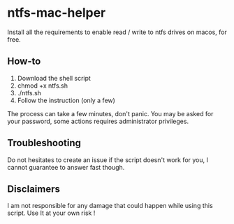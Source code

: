 # ntfs-mac-helper
Install all the requirements to enable read / write to ntfs drives on macos, for free.

## How-to
1. Download the shell script
2. chmod +x ntfs.sh
3. ./ntfs.sh
4. Follow the instruction (only a few)

The process can take a few minutes, don't panic.
You may be asked for your password, some actions requires administrator privileges.

## Troubleshooting
Do not hesitates to create an issue if the script doesn't work for you, I cannot guarantee to answer fast though.

## Disclaimers
I am not responsible for any damage that could happen while using this script.
Use It at your own risk !
